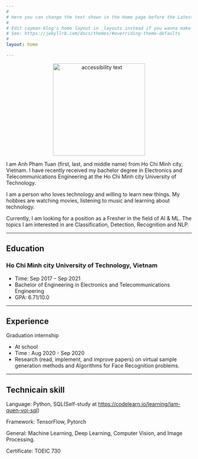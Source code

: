 ```yaml
---
#
# Here you can change the text shown in the Home page before the Latest Posts section.
#
# Edit cayman-blog's home layout in _layouts instead if you wanna make some changes
# See: https://jekyllrb.com/docs/themes/#overriding-theme-defaults
#
layout: home

---
```

<p align="center">
  <img src="https://lh3.googleusercontent.com/9Bhji6muyQEOIiAGIaKCH1PlpsT4PKQc4f1nzzMYWC4-VxVr5XjhZxDQfisTe8VPUx54cWrmvwdEaQ0yq0U5lXyNjNwFT9PVNsjbhZogu8VJhMOeuKUynWJ6ZWjKIllnhNWBcltPBoc--gPi3lu9C7GZ66mnR6espDOKgz6508bPkzt3iH2GaFcSvpBXli0kdmVx6wPuHmSbKhhez6hoiw8uiVShsTuiCRTZ1VSS7-LBco8OyoMt1IfDPMnP6JNF1iNSKAy9FA0yppG4baFPr8f0WIYCIF2DZUcD6T9iPby29WBQTrSAG7_L0Yi_PiHPod_HQfeeKVRf8tUHbqevcn4_RA3tgbwPUi2lZEH0d9BYHInwPj8KpXqc0W-gfxXEZTL1V3kHQY8VhE_k_3X2z9cKMBPU2SwSTeSEtFsvSCBz8-RLmtc3IlrzdefzI1TsxtGMGwlzVflkXDhMMwnw7fooStUAadoXRzMJhkItCMobHCcoLXwBz74NQXKCcxS0a2q5-yHvJHtCdcoXaITZ7hfy0XAXTZKdpt6QMoJf55P5v7NloIBAHQEjqyZOwDjW8AOlxyHcoxmBpj_VCKDEs-z-_ZheIgoWvbJcsdaZv2BU9d1i_cnb-36CrOTQD2yx-YCa8iuOKYH7Tp4Qm1F9_yJtE0C10nLvp31knMSr0nyRGlNwGpRLt845JfksETOzzrcWTjD5ecmt0LACOVrNyabWvs2T2-KT5-M_uMoiJjMc7VWpc1qWWEGRc-St-68DuxK35eBG-qRxxfrsOd5MvCveplPG0eOr7Iw=w791-h667-no?authuser=0" width="250" alt="accessibility text">
</p>

I am Anh Pham Tuan (first, last, and middle name) from Ho Chi Minh city, Vietnam. I have recently received my bachelor degree in Electronics and Telecommunications Engineering at the Ho Chi Minh city University of Technology.

I am a person who loves technology and willing to learn new things. My hobbies are watching movies, listening to music and learning about technology.

Currently, I am looking for a position as a Fresher in the field of AI & ML. The topics I am interested in are Classification, Detection, Recognition and NLP.



------
## Education


### Ho Chi Minh city University of Technology, Vietnam
* Time: Sep 2017 – Sep 2021
* Bachelor of Engineering in Electronics and Telecommunications Engineering
* GPA: 6.71/10.0  



------
## Experience

Graduation internship
  * At school 
  * Time : Aug 2020 - Sep 2020
  * Research (read, implement, and improve papers) on virtual sample generation methods and Algorithms for Face Recognition problems.

  


------
## Technicain skill

Language: Python, SQL(Self-study at https://codelearn.io/learning/lam-quen-voi-sql)

Framework: TensorFlow, Pytorch

General: Machine Learning, Deep Learning, Computer Vision, and Image Processing.

Certificate: TOEIC 730


<!--Start of Tawk.to Script-->
<script type="text/javascript">
var Tawk_API=Tawk_API||{}, Tawk_LoadStart=new Date();
(function(){
var s1=document.createElement("script"),s0=document.getElementsByTagName("script")[0];
s1.async=true;
s1.src='https://embed.tawk.to/62d638d9b0d10b6f3e7d0292/1g8acs4us';
s1.charset='UTF-8';
s1.setAttribute('crossorigin','*');
s0.parentNode.insertBefore(s1,s0);
})();
</script>
<!--End of Tawk.to Script-->



















































































